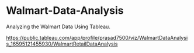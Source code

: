 # Walmart-Data-Analysis

Analyzing the Walmart Data Using Tableau.

https://public.tableau.com/app/profile/prasad7500/viz/WalmartDataAnalysis_16595121455930/WalmartRetailDataAnalysis
